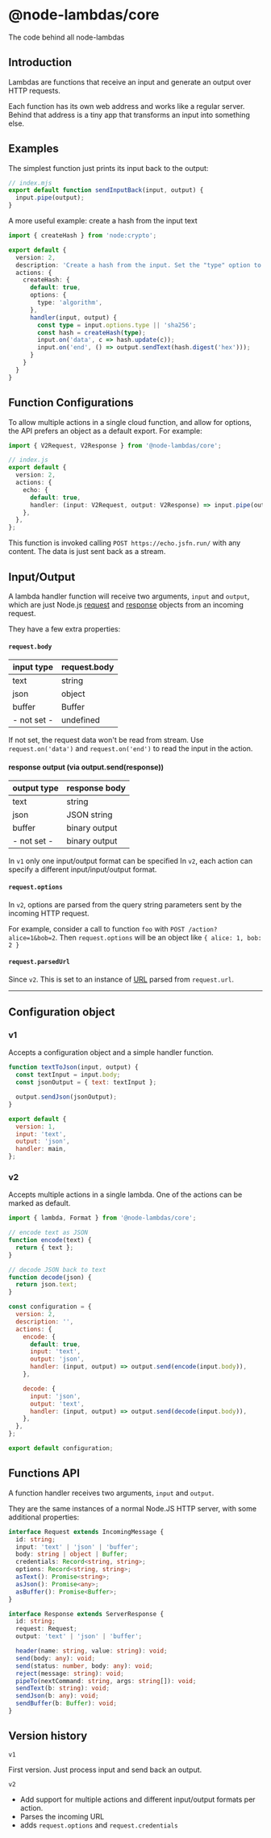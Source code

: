 # @node-lambdas/core

The code behind all node-lambdas

## Introduction

Lambdas are functions that receive an input and generate an output over HTTP requests.

Each function has its own web address and works like a regular server.
Behind that address is a tiny app that transforms an input into something else.

## Examples

The simplest function just prints its input back to the output:

```ts
// index.mjs
export default function sendInputBack(input, output) {
  input.pipe(output);
}
```

A more useful example: create a hash from the input text

```ts
import { createHash } from 'node:crypto';

export default {
  version: 2,
  description: 'Create a hash from the input. Set the "type" option to any Node.js hash algorithm, like sha256',
  actions: {
    createHash: {
      default: true,
      options: {
        type: 'algorithm',
      },
      handler(input, output) {
        const type = input.options.type || 'sha256';
        const hash = createHash(type);
        input.on('data', c => hash.update(c));
        input.on('end', () => output.sendText(hash.digest('hex')));
      }
    }
  }
}
```

## Function Configurations

To allow multiple actions in a single cloud function, and allow for options, the API prefers
an object as a default export. For example:

```ts
import { V2Request, V2Response } from '@node-lambdas/core';

// index.js
export default {
  version: 2,
  actions: {
    echo: {
      default: true,
      handler: (input: V2Request, output: V2Response) => input.pipe(output),
    },
  },
};
```

This function is invoked calling `POST https://echo.jsfn.run/` with any content.
The data is just sent back as a stream.

## Input/Output

A lambda handler function will receive two arguments, `input` and `output`, which are just Node.js [request](https://nodejs.org/api/http.html#http_class_http_incomingmessage) and [response](https://nodejs.org/api/http.html#http_class_http_serverresponse) objects from an incoming request.

They have a few extra properties:

#### `request.body`

| input type  | request.body |
| ----------- | ------------ |
| text        | string       |
| json        | object       |
| buffer      | Buffer       |
| - not set - | undefined    |

If not set, the request data won't be read from stream.
Use `request.on('data')` and `request.on('end')` to read the input in the action.

#### response output (via output.send(response))

| output type | response body |
| ----------- | ------------- |
| text        | string        |
| json        | JSON string   |
| buffer      | binary output |
| - not set - | binary output |

In `v1` only one input/output format can be specified
In `v2`, each action can specify a different input/input/output format.

#### `request.options`

In `v2`, options are parsed from the query string parameters sent by the incoming HTTP request.

For example, consider a call to function `foo` with `POST /action?alice=1&bob=2`. Then `request.options` will be an object like `{ alice: 1, bob: 2 }`

#### `request.parsedUrl`

Since `v2`.
This is set to an instance of [URL](https://nodejs.org/api/url.html#url_the_whatwg_url_api) parsed from `request.url`.

---

## Configuration object

### v1

Accepts a configuration object and a simple handler function.

```javascript
function textToJson(input, output) {
  const textInput = input.body;
  const jsonOutput = { text: textInput };

  output.sendJson(jsonOutput);
}

export default {
  version: 1,
  input: 'text',
  output: 'json',
  handler: main,
};
```

### v2

Accepts multiple actions in a single lambda.
One of the actions can be marked as default.

```javascript
import { lambda, Format } from '@node-lambdas/core';

// encode text as JSON
function encode(text) {
  return { text };
}

// decode JSON back to text
function decode(json) {
  return json.text;
}

const configuration = {
  version: 2,
  description: '',
  actions: {
    encode: {
      default: true,
      input: 'text',
      output: 'json',
      handler: (input, output) => output.send(encode(input.body)),
    },

    decode: {
      input: 'json',
      output: 'text',
      handler: (input, output) => output.send(decode(input.body)),
    },
  },
};

export default configuration;
```

## Functions API

A function handler receives two arguments, `input` and `output`.

They are the same instances of a normal Node.JS HTTP server, with some additional properties:

```ts
interface Request extends IncomingMessage {
  id: string;
  input: 'text' | 'json' | 'buffer';
  body: string | object | Buffer;
  credentials: Record<string, string>;
  options: Record<string, string>;
  asText(): Promise<string>;
  asJson(): Promise<any>;
  asBuffer(): Promise<Buffer>;
}

interface Response extends ServerResponse {
  id: string;
  request: Request;
  output: 'text' | 'json' | 'buffer';

  header(name: string, value: string): void;
  send(body: any): void;
  send(status: number, body: any): void;
  reject(message: string): void;
  pipeTo(nextCommand: string, args: string[]): void;
  sendText(b: string): void;
  sendJson(b: any): void;
  sendBuffer(b: Buffer): void;
}
```

## Version history

`v1`

First version. Just process input and send back an output.

`v2`

- Add support for multiple actions and different input/output formats per action.
- Parses the incoming URL
- adds `request.options` and `request.credentials`
